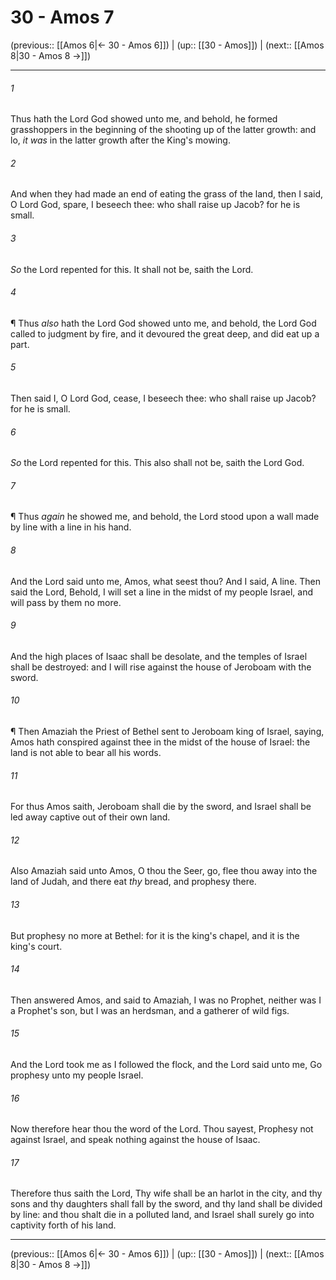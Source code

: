 # 30 - Amos 7

(previous:: [[Amos 6|← 30 - Amos 6]]) | (up:: [[30 - Amos]]) | (next:: [[Amos 8|30 - Amos 8 →]])

***


###### 1 
Thus hath the Lord God showed unto me, and behold, he formed grasshoppers in the beginning of the shooting up of the latter growth: and lo, _it was_ in the latter growth after the King's mowing. 

###### 2 
And when they had made an end of eating the grass of the land, then I said, O Lord God, spare, I beseech thee: who shall raise up Jacob? for he is small. 

###### 3 
_So_ the Lord repented for this. It shall not be, saith the Lord. 

###### 4 
¶ Thus _also_ hath the Lord God showed unto me, and behold, the Lord God called to judgment by fire, and it devoured the great deep, and did eat up a part. 

###### 5 
Then said I, O Lord God, cease, I beseech thee: who shall raise up Jacob? for he is small. 

###### 6 
_So_ the Lord repented for this. This also shall not be, saith the Lord God. 

###### 7 
¶ Thus _again_ he showed me, and behold, the Lord stood upon a wall made by line with a line in his hand. 

###### 8 
And the Lord said unto me, Amos, what seest thou? And I said, A line. Then said the Lord, Behold, I will set a line in the midst of my people Israel, and will pass by them no more. 

###### 9 
And the high places of Isaac shall be desolate, and the temples of Israel shall be destroyed: and I will rise against the house of Jeroboam with the sword. 

###### 10 
¶ Then Amaziah the Priest of Bethel sent to Jeroboam king of Israel, saying, Amos hath conspired against thee in the midst of the house of Israel: the land is not able to bear all his words. 

###### 11 
For thus Amos saith, Jeroboam shall die by the sword, and Israel shall be led away captive out of their own land. 

###### 12 
Also Amaziah said unto Amos, O thou the Seer, go, flee thou away into the land of Judah, and there eat _thy_ bread, and prophesy there. 

###### 13 
But prophesy no more at Bethel: for it is the king's chapel, and it is the king's court. 

###### 14 
Then answered Amos, and said to Amaziah, I was no Prophet, neither was I a Prophet's son, but I was an herdsman, and a gatherer of wild figs. 

###### 15 
And the Lord took me as I followed the flock, and the Lord said unto me, Go prophesy unto my people Israel. 

###### 16 
Now therefore hear thou the word of the Lord. Thou sayest, Prophesy not against Israel, and speak nothing against the house of Isaac. 

###### 17 
Therefore thus saith the Lord, Thy wife shall be an harlot in the city, and thy sons and thy daughters shall fall by the sword, and thy land shall be divided by line: and thou shalt die in a polluted land, and Israel shall surely go into captivity forth of his land.

***

(previous:: [[Amos 6|← 30 - Amos 6]]) | (up:: [[30 - Amos]]) | (next:: [[Amos 8|30 - Amos 8 →]])
